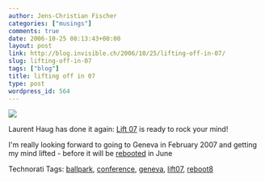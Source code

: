 ```yaml
---
author: Jens-Christian Fischer
categories: ["musings"]
comments: true
date: 2006-10-25 08:13:43+00:00
layout: post
link: http://blog.invisible.ch/2006/10/25/lifting-off-in-07/
slug: lifting-off-in-07
tags: ["blog"]
title: lifting off in 07
type: post
wordpress_id: 564
---
```


![](http://www.liftconference.com/2007/images/buttons/afficheA0RVB.gif)

Laurent Haug has done it again: [Lift 07][1] is ready to rock your mind! 

I'm really looking forward to going to Geneva in February 2007 and getting my mind lifted - before it will be [rebooted][2] in June


[1]: http://www.liftconference.com/blog/?p=119
[2]: http://www.reboot.dk


Technorati Tags: [ballpark](http://www.technorati.com/tag/ballpark), [conference](http://www.technorati.com/tag/conference), [geneva](http://www.technorati.com/tag/geneva), [lift07](http://www.technorati.com/tag/lift07), [reboot8](http://www.technorati.com/tag/reboot8)

